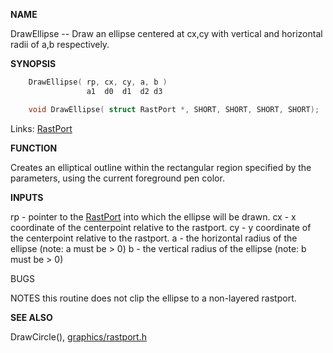 
**NAME**

DrawEllipse -- Draw an ellipse centered at cx,cy with vertical
and horizontal radii of a,b respectively.

**SYNOPSIS**

```c
    DrawEllipse( rp, cx, cy, a, b )
                 a1  d0  d1  d2 d3

    void DrawEllipse( struct RastPort *, SHORT, SHORT, SHORT, SHORT);

```
Links: [RastPort](_OOAF) 

**FUNCTION**

Creates an elliptical outline within the rectangular region
specified by the parameters, using the current foreground pen color.

**INPUTS**

rp - pointer to the [RastPort](_OOAF) into which the ellipse will be drawn.
cx - x coordinate of the centerpoint relative to the rastport.
cy - y coordinate of the centerpoint relative to the rastport.
a - the horizontal radius of the ellipse (note: a must be &#062; 0)
b - the vertical radius of the ellipse (note: b must be &#062; 0)

BUGS

NOTES
this routine does not clip the ellipse to a non-layered rastport.

**SEE ALSO**

DrawCircle(), [graphics/rastport.h](_OOAF)
